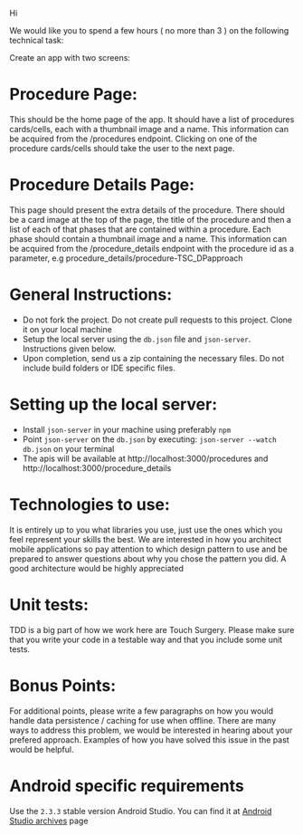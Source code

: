 Hi

We would like you to spend a few hours ( no more than 3 ) on the following technical task:

Create an app with two screens:

# Procedure Page:
This should be the home page of the app. It should have a list of procedures cards/cells, each with a thumbnail image and a name. This information can be acquired from the /procedures endpoint. Clicking on one of the procedure cards/cells should take the user to the next page.

# Procedure Details Page:
This page should present the extra details of the procedure. There should be a card image at the top of the page, the title of the procedure and then a list of each of that phases that are contained within a procedure. Each phase should contain a thumbnail image and a name. This information can be acquired from the /procedure_details endpoint with the procedure id as a parameter, e.g procedure_details/procedure-TSC_DPapproach

# General Instructions:
- Do not fork the project. Do not create pull requests to this project. Clone it on your local machine
- Setup the local server using the ```db.json``` file and ```json-server```. Instructions given below.
- Upon completion, send us a zip containing the necessary files. Do not include build folders or IDE specific files.

# Setting up the local server:
 - Install ```json-server``` in your machine using preferably ```npm```
 - Point ```json-server``` on the ```db.json``` by executing: ```json-server --watch db.json``` on your terminal
 - The apis will be available at http://localhost:3000/procedures and http://localhost:3000/procedure_details

# Technologies to use:
It is entirely up to you what libraries you use, just use the ones which you feel represent your skills the best. We are interested in how you architect mobile applications so pay attention to which design pattern to use and be prepared to answer questions about why you chose the pattern you did.
A good architecture would be highly appreciated

# Unit tests:
TDD is a big part of how we work here are Touch Surgery. Please make sure that you write your code in a testable way and that you include some unit tests.

# Bonus Points:
For additional points, please write a few paragraphs on how you would handle data persistence / caching for use when offline. There are many ways to address this problem, we would be interested in hearing about your prefered approach. Examples of how you have solved this issue in the past would be helpful.

# Android specific requirements
Use the ```2.3.3``` stable version Android Studio. You can find it at [Android Studio archives](https://developer.android.com/studio/archive.html) page
